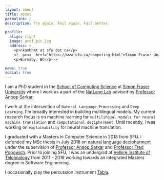 ```yaml
---
layout: about
title: about
permalink: /
description: Try again. Fail again. Fail better.

profile:
  align: right
  image: prof_pic.jpg
  address: >
    <p>nkambhat at sfu dot ca</p>
    <!--p><a  href="https://www.sfu.ca/computing.html">Simon Fraser University</p>
    <p>Burnaby, BC</p-->

news: true
social: true
---
```

I am a PhD student in the <a href="http://ml.cs.sfu.ca/">School of Computing Science</a> at <a href="http://sfu.ca">Simon Fraser University</a> where I work as a part of the <a href="http://natlang.cs.sfu.ca/">NatLang Lab</a> advised by <a  href="https://www.cs.sfu.ca/~anoop/">Professor Anoop Sarkar</a>. 

I work at the intersection of `Natural Language Processing` and `Deep Learning`. I'm broadly interested in building multilingual models. My current research focus is on machine learning for `multilingual models for neural machine translation` and `computational decipherment`. Until recently, I was working on `explainability` for neural machine translation.

I graduated with a Masters in Computer Science in 2018 from SFU. I defended my MSc thesis in July 2018 on <a href="http://summit.sfu.ca/item/18588">natural language decipherment</a> under the supervision of <a href="https://www.cs.sfu.ca/~anoop/">Professor Anoop Sarkar</a> and <a  href="http://www.sfu.ca/~popowich/public/Home.html">Professor Fred Popowich</a>. Prior to joining SFU, I was an undergrad at <a href="">Vellore Institute of Telchnology</a> from 2011 - 2016 working towards an integrated Masters degree in Software Engineering.

<!--p>In the past, I was a research intern at <a target="_blank"  href="https://www.crunchbase.com/organization/aida#section-overview">Aida Corp</a> (now a part of <a target="_blank"  href="https://www.visioncritical.com/">Vision Critical</a>) on customer support automation. Prior to joining SFU, I earned my integrated Masters in Software Engineering in 2016 from <a href="">Vellore Institute of Telchnology</a>, India advised by <a href="https://scholar.google.com/citations?user=ppJfQbMAAAAJ&hl=en">Prof. Bharadwaja Kumar</a>, where I worked on automatic construction of Telugu-English parallel corpus.</p-->

I occasionally play the percussion instrument [Tabla](https://en.wikipedia.org/wiki/Tabla).


<!-- Within site link style [publications page](/al-folio/publications/) automatically. -->
